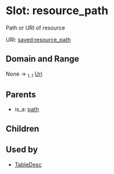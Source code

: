 
# Slot: resource_path

Path or URI of resource

URI: [saved:resource_path](https://marine.gov.scot/metadata/saved/schema/resource_path)


## Domain and Range

None &#8594;  <sub>1..1</sub> [Uri](types/Uri.md)

## Parents

 *  is_a: [path](path.md)

## Children


## Used by

 * [TableDesc](TableDesc.md)
